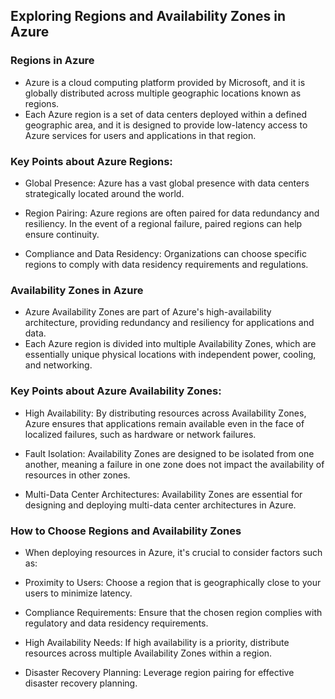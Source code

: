 Exploring Regions and Availability Zones in Azure
--------------------------------------------------

### Regions in Azure

* Azure is a cloud computing platform provided by Microsoft, and it is globally distributed across multiple geographic locations known as regions. 
* Each Azure region is a set of data centers deployed within a defined geographic area, and it is designed to provide low-latency access to Azure services for users and applications in that region.

### Key Points about Azure Regions:

* Global Presence: Azure has a vast global presence with data centers strategically located around the world.
  
* Region Pairing: Azure regions are often paired for data redundancy and resiliency. In the event of a regional failure, paired regions can help ensure continuity.

* Compliance and Data Residency: Organizations can choose specific regions to comply with data residency requirements and regulations.

### Availability Zones in Azure

* Azure Availability Zones are part of Azure's high-availability architecture, providing redundancy and resiliency for applications and data. 
* Each Azure region is divided into multiple Availability Zones, which are essentially unique physical locations with independent power, cooling, and networking.

### Key Points about Azure Availability Zones:

* High Availability: By distributing resources across Availability Zones, Azure ensures that applications remain available even in the face of localized failures, such as hardware or network failures.

* Fault Isolation: Availability Zones are designed to be isolated from one another, meaning a failure in one zone does not impact the availability of resources in other zones.

* Multi-Data Center Architectures: Availability Zones are essential for designing and deploying multi-data center architectures in Azure.

### How to Choose Regions and Availability Zones

* When deploying resources in Azure, it's crucial to consider factors such as:

* Proximity to Users: Choose a region that is geographically close to your users to minimize latency.

* Compliance Requirements: Ensure that the chosen region complies with regulatory and data residency requirements.

* High Availability Needs: If high availability is a priority, distribute resources across multiple Availability Zones within a region.

* Disaster Recovery Planning: Leverage region pairing for effective disaster recovery planning.